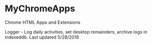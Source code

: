 # MyChromeApps
Chrome HTML Apps and Extensions

Logger - Log daily activities, set desktop remainders, archive logs in indexeddb.
Last updated 5/28/2018

